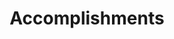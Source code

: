 ---
# An instance of the Accomplishments widget.
# Documentation: https://wowchemy.com/docs/page-builder/
widget: accomplishments

# This file represents a page section.
headless: true

# Order that this section appears on the page.
weight: 50

# Note: `&shy;` is used to add a 'soft' hyphen in a long heading.
title: 'Accomplish&shy;ments'
subtitle:

# Date format
#   Refer to https://wowchemy.com/docs/customization/#date-format
date_format: Jan 2006

# Accomplishments.
#   Add/remove as many `item` blocks below as you like.
#   `title`, `organization`, and `date_start` are the required parameters.
#   Leave other parameters empty if not required.
#   Begin multi-line descriptions with YAML's `|2-` multi-line prefix.
item: 
- certificate_url: http://edf.dlut.edu.cn/info/1078/4412.htm 
  date_end: ''
  date_start: '2021-11-02'
  description: |2
    * Only for students from families with financial difficulties.
    * Keeping academic excellence & won other individual scholarships.
  organization: Dalian University of Technology
  organization_url: https://www.dlut.edu.cn/
  title: 'Hong Kong Alumni Association Self-Improvement Student Scholarship'
  url: 'http://edf.dlut.edu.cn/index.htm'
- certificate_url: https://www.comap.com/Certform
  date_end: ''
  date_start: '2021-03-01'
  description: |2
    * Team Control Number: 2118176. 
    * Participated as a modeler.
  organization: Consortium for Mathematics and Its Applications
  organization_url: https://www.comap.com/
  title: 'Honorable Mention in MCM'
  url: 'https://www.comap.com/undergraduate/contests/index.html'
- certificate_url: http://www.mathorcup.org/certificate/result/mc2020202859
  date_end: ''
  date_start: '2020-06-26'
  description: '* Participated as a modeler.'
  organization: 'Mathorcup: College Mathematical Modeling Challenge'
  organization_url: http://www.mathorcup.org/index
  title: 'First Prize in Mathorcup Challenge'
  url: ''
- certificate_url: https://www.comap.com/Certform
  date_end: ''
  date_start: '2020-03-01'
  description: |2
    * Team Control Number: 2003176.
    * Participated as a modeler.
  organization: Consortium for Mathematics and Its Applications
  organization_url: https://www.comap.com/
  title: 'Honorable Mention in ICM'
  url: 'https://www.comap.com/undergraduate/contests/index.html'
- certificate_url: 
  date_end: ''
  date_start: '2019-10-01'
  description: |2
    * Only for students from families with financial difficulties.
    * Keeping academic excellence & won other individual scholarships.
  organization: Dalian University of Technology
  organization_url: https://www.dlut.edu.cn/
  title: 'National Encouragement Scholarship'
  url: 'http://yx.dlut.edu.cn/lstd/jxj.htm'
- certificate_url: http://hyxy.dlut.edu.cn/info/1013/2149.htm
  date_end: ''
  date_start: '2019-07-15'
  description: '2019 Mechanics Competition at Panjin Campus of DUT.'
  organization: School of Ocean Science and Technology
  organization_url: http://hyxy.dlut.edu.cn/index.htm
  title: 'Third prize in Mechanics Competition'
  url: ''
- certificate_url: http://www.mathorcup.org/certificate/result/mc2019agjuy01616
  date_end: ''
  date_start: '2019-06-05'
  description: '* Participated as a modeler.'
  organization: 'Mathorcup: College Mathematical Modeling Challenge'
  organization_url: http://www.mathorcup.org/index
  title: 'Third Prize in Mathorcup Challenge'
  url: ''
- certificate_url: 
  date_end: ''
  date_start: '2018-11-01'
  description: |2
    * Only for students from families with financial difficulties.
    * Keeping academic excellence & won other individual scholarships.
  organization: Dalian University of Technology
  organization_url: https://www.dlut.edu.cn/
  title: 'National Encouragement Scholarship'
  url: 'http://yx.dlut.edu.cn/lstd/jxj.htm'

design:
  columns: '2'
---